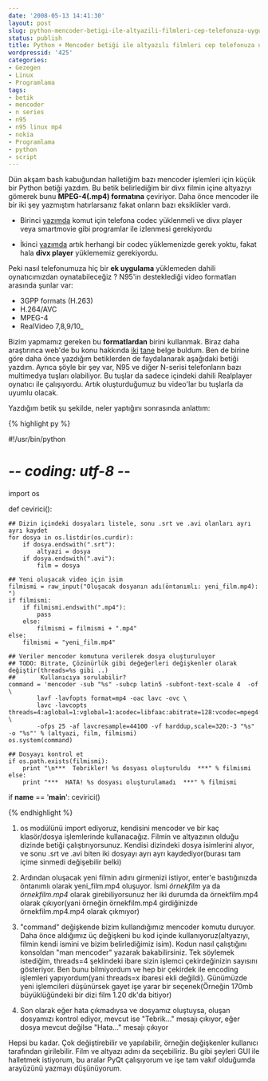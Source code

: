 ```yaml
---
date: '2008-05-13 14:41:30'
layout: post
slug: python-mencoder-betigi-ile-altyazili-filmleri-cep-telefonuza-uygun-cevirin
status: publish
title: Python + Mencoder betiği ile altyazılı filmleri cep telefonuza uygun çevirin
wordpressid: '425'
categories:
- Gezegen
- Linux
- Programlama
tags:
- betik
- mencoder
- n series
- n95
- n95 linux mp4
- nokia
- Programlama
- python
- script
---
```


Dün akşam bash kabuğundan halletiğim bazı mencoder işlemleri için küçük bir Python betiği yazdım. Bu betik belirlediğim bir divx filmin içine altyazıyı gömerek bunu **MPEG-4(.mp4) formatına** çeviriyor. Daha önce mencoder ile bir iki şey yazmıştım hatırlarsanız fakat onların bazı eksiklikler vardı. 



  * Birinci [yazımda](http://blog.arsln.org/symbian-yuklu-telefonlarda-altyazili-film-divx-xvid-izlemek/) komut için telefona codec yüklenmeli ve divx player veya smartmovie gibi programlar ile izlenmesi gerekiyordu


  * İkinci [yazımda](http://blog.arsln.org/video-dosyalarinizi-sag-tiklayarak-320x240-formatina-donusturun/) artık herhangi bir codec yüklemenizde gerek yoktu, fakat hala **divx player** yüklememiz gerekiyordu. 


Peki nasıl telefonumuza hiç bir **ek uygulama** yüklemeden dahili oynatıcımızdan oynatabileceğiz ? N95'in desteklediği video formatları arasında şunlar var: 

* 3GPP formats (H.263)
* H.264/AVC
* MPEG-4
* RealVideo 7,8,9/10_

Bizim yapmamız gereken bu **formatlardan** birini kullanmak. Biraz daha araştırınca web'de bu konu hakkında [iki](http://wiki.dumbot.net/Video_processing) [tane](http://notes.xiaoka.com/2008/03/29/encode-mp4-files-for-nokia-n95-with-mencoder/) belge buldum. Ben de birine göre daha önce yazdığım betiklerden de faydalanarak aşağıdaki betiği yazdım. Ayrıca şöyle bir şey var, N95 ve diğer N-serisi telefonların bazı multimedya tuşları olabiliyor. Bu tuşlar da sadece içindeki dahili Realplayer oynatıcı ile çalışıyordu. Artık oluşturduğumuz bu video'lar bu tuşlarla da uyumlu olacak.

Yazdığım betik şu şekilde, neler yaptığını sonrasında anlattım: 

{% highlight py %}

#!/usr/bin/python
# -*- coding: utf-8 -*-

import os

def cevirici():

    ## Dizin içindeki dosyaları listele, sonu .srt ve .avi olanları ayrı ayrı kaydet
    for dosya in os.listdir(os.curdir):
        if dosya.endswith(".srt"):
            altyazi = dosya
        if dosya.endswith(".avi"):
            film = dosya

    ## Yeni oluşacak video için isim
    filmismi = raw_input("Oluşacak dosyanın adı(öntanımlı: yeni_film.mp4): ")
    if filmismi:
        if filmismi.endswith(".mp4"):
            pass
        else:
            filmismi = filmismi + ".mp4"
    else:
        filmismi = "yeni_film.mp4"

    ## Veriler mencoder komutuna verilerek dosya oluşturuluyor
    ## TODO: Bitrate, Çözünürlük gibi değeğerleri değişkenler olarak değiştir(threads=%s gibi ..)
    ##       Kullanıcıya sorulabilir?
    command = 'mencoder -sub "%s" -subcp latin5 -subfont-text-scale 4  -of \
            lavf -lavfopts format=mp4 -oac lavc -ovc \
            lavc -lavcopts threads=4:aglobal=1:vglobal=1:acodec=libfaac:abitrate=128:vcodec=mpeg4:keyint=25 \
            -ofps 25 -af lavcresample=44100 -vf harddup,scale=320:-3 "%s" -o "%s"' % (altyazi, film, filmismi)
    os.system(command)

    ## Dosyayı kontrol et
    if os.path.exists(filmismi):
        print "\n***  Tebrikler! %s dosyası oluşturuldu  ***" % filmismi
    else:
        print "***  HATA! %s dosyası oluşturulamadı  ***" % filmismi

if __name__ == '__main__':
    cevirici()

{% endhighlight %}


  1. os modülünü import ediyoruz, kendisini mencoder ve bir kaç klasör/dosya işlemlerinde kullanacağız. Filmin ve altyazının olduğu dizinde betiği çalıştırıyorsunuz. Kendisi dizindeki dosya isimlerini alıyor, ve sonu .srt ve .avi biten iki dosyayı ayrı ayrı kaydediyor(burası tam içime sinmedi değişebilir belki)



  2. Ardından oluşacak yeni filmin adını girmenizi istiyor, enter'e bastığınızda öntanımlı olarak yeni_film.mp4 oluşuyor. İsmi _örnekfilm_ ya da _örnekfilm.mp4_ olarak girebiliyorsunuz her iki durumda da örnekfilm.mp4 olarak çıkıyor(yani örneğin örnekfilm.mp4 girdiğinizde örnekfilm.mp4.mp4 olarak çıkmıyor)



  3. "command" değişkende bizim kullandığımız mencoder komutu duruyor. Daha önce aldığımız üç değişkeni bu kod içinde kullanıyoruz(altyazıyı, filmin kendi ismini ve bizim belirlediğimiz isim). Kodun nasıl çalıştığını konsoldan "man mencoder" yazarak bakabilirsiniz. Tek söylemek istediğim, threads=4 şeklindeki ibare sizin işlemci çekirdeğinizin sayısını gösteriyor. Ben bunu bilmiyordum ve hep bir çekirdek ile encoding işlemleri yapıyordum(yani threads=x ibaresi ekli değildi). Günümüzde yeni işlemcileri düşünürsek gayet işe yarar bir seçenek(Örneğin 170mb büyüklüğündeki bir dizi film 1.20 dk'da bitiyor)



  4. Son olarak eğer hata çıkmadıysa ve dosyamız oluştuysa, oluşan dosyamızı kontrol ediyor, mevcut ise "Tebrik..." mesajı çıkıyor, eğer dosya mevcut değilse "Hata..." mesajı çıkıyor


Hepsi bu kadar. Çok değiştirebilir ve yapılabilir, örneğin değişkenler kullanıcı tarafından girilebilir. Film ve altyazı adını da seçebiliriz. Bu gibi şeyleri GUI ile halletmek istiyorum, bu aralar PyQt çalışıyorum ve işe tam vakıf olduğumda arayüzünü yazmayı düşünüyorum.
